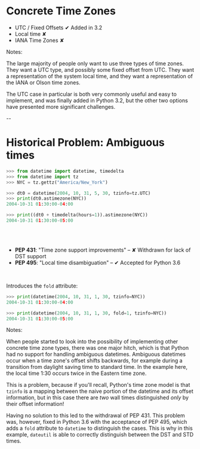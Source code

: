 # Concrete Time Zones

- UTC / Fixed Offsets <span class="fragment" data-fragment-index="1">✔ Added in 3.2</span>
- Local time <span class="fragment" data-fragment-index="2">✘</span>
- IANA Time Zones <span class="fragment" data-fragment-index="2">✘</span>


Notes:

The large majority of people only want to use three types of time zones. They want a UTC type, and possibly some fixed offset from UTC. They want a representation of the system local time, and they want a representation of the IANA or Olson time zones.

The UTC case in particular is both very commonly useful and easy to implement, and was finally added in Python 3.2, but the other two options have presented more significant challenges.

--

# Historical Problem: Ambiguous times

```python
>>> from datetime import datetime, timedelta
>>> from datetime import tz
>>> NYC = tz.gettz("America/New_York")

>>> dt0 = datetime(2004, 10, 31, 5, 30, tzinfo=tz.UTC)
>>> print(dt0.astimezone(NYC))
2004-10-31 01:30:00-04:00

>>> print((dt0 + timedelta(hours=1)).astimezone(NYC))
2004-10-31 01:30:00-05:00
```

<br/>
<br/>

<ul>
    <li> <b>PEP 431</b>: "Time zone support improvements" – ✘ Withdrawn for lack of DST support</li>
<!--    <li class="fragment"><b>PEP 500</b>: "A protocol for delegating datetime methods to their tzinfo implementations" – ✘ Rejected</li> -->
    <li class="fragment" data-fragment-index="1"><b>PEP 495</b>: "Local time disambiguation" – ✔ Accepted for Python 3.6</li>
</ul>

<div class="fragment" data-fragment-index="1">
<br/>

Introduces the `fold` attribute:

```python
>>> print(datetime(2004, 10, 31, 1, 30, tzinfo=NYC))
2004-10-31 01:30:00-04:00

>>> print(datetime(2004, 10, 31, 1, 30, fold=1, tzinfo=NYC))
2004-10-31 01:30:00-05:00
```

</div>


Notes:

When people started to look into the possibility of implementing other concrete time zone types, there was one major hitch, which is that Python had no support for handling ambiguous datetimes. Ambiguous datetimes occur when a time zone's offset shifts backwards, for example during a transition from daylight saving time to standard time. In the example here, the local time 1:30 occurs twice in the Eastern time zone.

This is a problem, because if you'll recall, Python's time zone model is that `tzinfo` is a mapping between the naive portion of the datetime and its offset information, but in this case there are *two* wall times distinguished *only* by their offset information!

Having no solution to this led to the withdrawal of PEP 431. This problem was, however, fixed in Python 3.6 with the acceptance of PEP 495, which adds a `fold` attribute to `datetime` to distinguish the cases. This is why in this example, `dateutil` is able to correctly distinguish between the DST and STD times.

